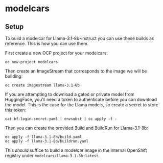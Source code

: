 # modelcars

## Setup

To build a modelcar for Llama-3.1-8b-instruct you can use these builds as reference.
This is how you can use them.

First create a new OCP project for your modelcars:
```
oc new-project modelcars
```

Then create an ImageStream that corresponds to the image we will be building:
```
oc create imagestream llama-3.1-8b
```

If you are attempting to download a gated or private model from HuggingFace, you'll need
a token to authenticate before you can download the model. This is the case for the Llama
models, so create a secret to store this token:
```
cat hf-login-secret-yaml | envsubst | oc apply -f -
```

Then you can create the provided Build and BuildRun for Llama-3.1-8b:
```
oc apply -f llama-3.1-8b/build.yaml
oc apply -f llama-3.1-8b/buildrun.yaml
```

This _should_ suffice to build a modelcar image in the internal OpenShift registry under
`modelcars/llama-3.1-8b:latest`.
